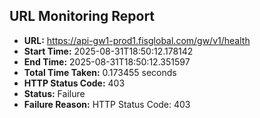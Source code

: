 ## URL Monitoring Report

- **URL:** https://api-gw1-prod1.fisglobal.com/gw/v1/health
- **Start Time:** 2025-08-31T18:50:12.178142
- **End Time:** 2025-08-31T18:50:12.351597
- **Total Time Taken:** 0.173455 seconds
- **HTTP Status Code:** 403
- **Status:** Failure
- **Failure Reason:** HTTP Status Code: 403
